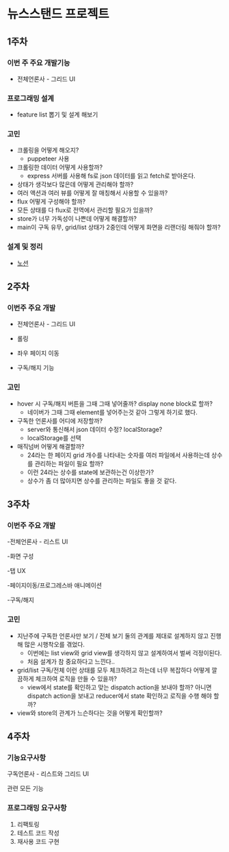 # 뉴스스탠드 프로젝트

## 1주차

### 이번 주 주요 개발기능

- 전체언론사 - 그리드 UI

### 프로그래밍 설계

- feature list 뽑기 및 설계 해보기

### 고민

- 크롤링을 어떻게 해오지?
  - puppeteer 사용
- 크롤링한 데이터 어떻게 사용할까?
  - express 서버를 사용해 fs로 json 데이터를 읽고 fetch로 받아온다.
- 상태가 생각보다 많은데 어떻게 관리해야 할까?
- 여러 액션과 여러 뷰를 어떻게 잘 매칭해서 사용할 수 있을까?
- flux 어떻게 구성해야 할까?
- 모든 상태를 다 flux로 전역에서 관리할 필요가 있을까?
- store가 너무 가독성이 나쁜데 어떻게 해결할까?
- main이 구독 유무, grid/list 상태가 2중인데 어떻게 화면을 리랜더링 해줘야 할까?

### 설계 및 정리

- [노션](https://www.notion.so/new-stand-eaace76074ea48a7bfc71aef93c4310a?pvs=4)

## 2주차

### 이번주 주요 개발

- 전체언론사 - 그리드 UI

- 롤링

- 좌우 페이지 이동

- 구독/해지 기능

### 고민

- hover 시 구독/해지 버튼을 그때 그때 넣어줄까? display none block로 할까?
  - 네이버가 그때 그때 element를 넣어주는것 같아 그렇게 하기로 했다.
- 구독한 언론사를 어디에 저장할까?
  - server와 통신해서 json 데이터 수정? localStorage?
  - localStorage를 선택
- 매직넘버 어떻게 해결할까?
  - 24라는 한 페이지 grid 개수를 나타내는 숫자를 여러 파일에서 사용하는데 상수를 관리하는 파일이 필요 할까?
  - 이런 24라는 상수를 state에 보관하는건 이상한가?
  - 상수가 좀 더 많아지면 상수를 관리하는 파일도 좋을 것 같다.

## 3주차

### 이번주 주요 개발

-전체언론사 - 리스트 UI

-화면 구성

-탭 UX

-페이지이동/프로그레스바 애니메이션

-구독/해지

### 고민

- 지난주에 구독한 언론사만 보기 / 전체 보기 둘의 관계를 제대로 설계하지 않고 진행해 많은 시행착오를 겪었다.
  - 이번에는 list view와 grid view를 생각하지 않고 설계하여서 벌써 걱정이된다.
  - 처음 설계가 참 중요하다고 느낀다..
- grid/list 구독/전체 이런 상태를 모두 체크하려고 하는데 너무 복잡하다 어떻게 깔끔하게 체크하여 로직을 만들 수 있을까?
  - view에서 state를 확인하고 맞는 dispatch action을 보내야 할까? 아니면 dispatch action을 보내고 reducer에서 state 확인하고 로직을 수행 해야 할까?
- view와 store의 관계가 느슨하다는 것을 어떻게 확인할까?

## 4주차

### 기능요구사항

구독언론사 - 리스트와 그리드 UI

관련 모든 기능

### 프로그래밍 요구사항

1. 리팩토링
2. 테스트 코드 작성
3. 재사용 코드 구현

